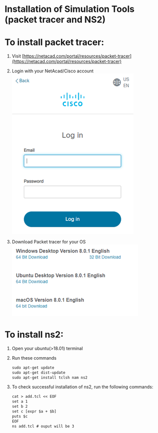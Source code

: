 # Installation of Simulation Tools (packet tracer and NS2)

# To install packet tracer:

1. Visit [https://netacad.com/portal/resources/packet-tracer](https://netacad.com/portal/resources/packet-tracer)

2. Login with your NetAcad/Cisco account
   ![Login](./netacad_login.png)

3. Download Packet tracer for your OS
   ![Options](./download_options.png)

# To install ns2:

1.  Open your ubuntu(>18.01) terminal

2.  Run these commands

        sudo apt-get update
        sudo apt-get dist-update
        sudo apt-get install tclsh nam ns2

3.  To check successful installation of ns2, run the following commands:

        cat > add.tcl << EOF
        set a 1
        set b 2
        set c [expr $a + $b]
        puts $c
        EOF
        ns add.tcl # ouput will be 3
